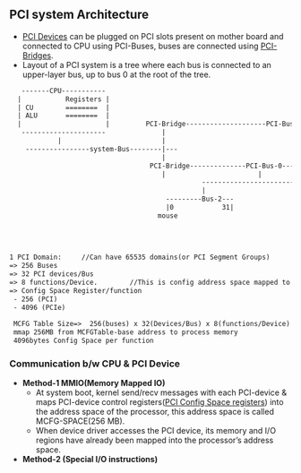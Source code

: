 ## PCI system Architecture
  - [PCI Devices](/Terms/PCI_Device) can be plugged on PCI slots present on mother board and connected to CPU using PCI-Buses, buses are connected using [PCI-Bridges](Terms/PCI_Bridge).
  - Layout of a PCI system is a tree where each bus is connected to an upper-layer bus, up to bus 0 at the root of the tree.
```html
   -------CPU-----------
  |           Registers |
  | CU        ========  |
  | ALU       ========  |
  |                     |         PCI-Bridge--------------------PCI-Bus-0--------     //PCI-Domain-B(0001)
   ---------------------              |
            |                         |
    ----------------system-Bus--------|---
                                      |
                                   PCI-Bridge--------------PCI-Bus-0--------            //PCI-Domain-A(0000)
                                      |                       |
                                                -------------------------------------
                                                |                                   |
                                       ---------Bus-2---                   -----------Bus-3-----------------
                                       |0            31|                   |0       |                    31|
                                     mouse                                     ---device7--------------
                                                                              | f0(4096)     f6        |
                                                                              |        0000:03:07.6.40 | //Domain:0,Bus:3,Device:7,Function:6,Register:40
                                                                              --------------------------
                                                                        
1 PCI Domain:     //Can have 65535 domains(or PCI Segment Groups)
=> 256 Buses
=> 32 PCI devices/Bus
=> 8 functions/Device.        //This is config address space mapped to system Memory at MMCFG-Space
=> Config Space Register/function
 - 256 (PCI)
 - 4096 (PCIe)
 
 MCFG Table Size=>  256(buses) x 32(Devices/Bus) x 8(functions/Device) x 4KB(Bytes/function) = 256MB
 mmap 256MB from MCFGTable-base address to process memory
 4096bytes Config Space per function
``` 


### Communication b/w CPU & PCI Device
- **Method-1 MMIO(Memory Mapped IO)**
  - At system boot, kernel send/recv messages with each PCI-device & maps PCI-device control registers([PCI Config Space registers](/Terms/PCI_Config_Space)) into the address space of the processor, this address space is called MCFG-SPACE(256 MB).
  - When device driver accesses the PCI device, its memory and I/O regions have already been mapped into the processor’s address space.
- **Method-2 (Special I/O instructions)**
